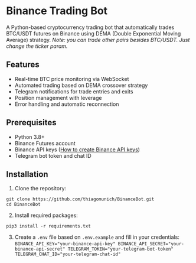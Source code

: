 # Binance Trading Bot

A Python-based cryptocurrency trading bot that automatically trades BTC/USDT futures on Binance using DEMA (Double Exponential Moving Average) strategy.
*Note: you can trade other pairs besides BTC/USDT. Just change the ticker param.*

## Features

- Real-time BTC price monitoring via WebSocket
- Automated trading based on DEMA crossover strategy
- Telegram notifications for trade entries and exits
- Position management with leverage
- Error handling and automatic reconnection

## Prerequisites

- Python 3.8+
- Binance Futures account
- Binance API keys ([How to create Binance API keys](https://www.binance.com/en/support/faq/how-to-create-api-360002502072))
- Telegram bot token and chat ID

## Installation

1. Clone the repository:
```
git clone https://github.com/thiagomunich/BinanceBot.git
cd BinanceBot
```

2. Install required packages:
```
pip3 install -r requirements.txt
```

3. Create a `.env` file based on `.env.example` and fill in your credentials:
`BINANCE_API_KEY="your-binance-api-key"
BINANCE_API_SECRET="your-binance-api-secret"
TELEGRAM_TOKEN="your-telegram-bot-token"
TELEGRAM_CHAT_ID="your-telegram-chat-id"
`
